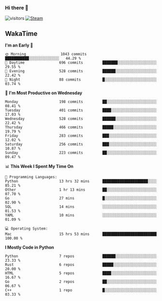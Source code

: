 ### Hi there 👋

![visitors](https://visitor-badge.glitch.me/badge?page_id=zhourunlai)
[![Steam](https://img.shields.io/badge/dynamic/json?url=https%3A%2F%2Fapi.swo.moe%2Fstats%2Fsteamgames%2F76561198285156854&query=count&color=0b1a37&label=Steam&labelColor=134375&logo=steam&suffix=+games&cacheSeconds=3600)](http://steamcommunity.com/profiles/76561198285156854)

## WakaTime
<!--START_SECTION:waka-->
**I'm an Early 🐤** 

```text
🌞 Morning                1043 commits        ███████████░░░░░░░░░░░░░░   44.29 % 
🌆 Daytime                696 commits         ███████░░░░░░░░░░░░░░░░░░   29.55 % 
🌃 Evening                528 commits         ██████░░░░░░░░░░░░░░░░░░░   22.42 % 
🌙 Night                  88 commits          █░░░░░░░░░░░░░░░░░░░░░░░░   03.74 % 
```
📅 **I'm Most Productive on Wednesday** 

```text
Monday                   198 commits         ██░░░░░░░░░░░░░░░░░░░░░░░   08.41 % 
Tuesday                  401 commits         ████░░░░░░░░░░░░░░░░░░░░░   17.03 % 
Wednesday                528 commits         ██████░░░░░░░░░░░░░░░░░░░   22.42 % 
Thursday                 466 commits         █████░░░░░░░░░░░░░░░░░░░░   19.79 % 
Friday                   283 commits         ███░░░░░░░░░░░░░░░░░░░░░░   12.02 % 
Saturday                 256 commits         ███░░░░░░░░░░░░░░░░░░░░░░   10.87 % 
Sunday                   223 commits         ██░░░░░░░░░░░░░░░░░░░░░░░   09.47 % 
```


📊 **This Week I Spent My Time On** 

```text
💬 Programming Languages: 
Python                   13 hrs 32 mins      █████████████████████░░░░   85.21 % 
Other                    1 hr 13 mins        ██░░░░░░░░░░░░░░░░░░░░░░░   07.70 % 
Go                       27 mins             █░░░░░░░░░░░░░░░░░░░░░░░░   02.90 % 
SQL                      14 mins             ░░░░░░░░░░░░░░░░░░░░░░░░░   01.53 % 
YAML                     10 mins             ░░░░░░░░░░░░░░░░░░░░░░░░░   01.09 % 

💻 Operating System: 
Mac                      15 hrs 53 mins      █████████████████████████   100.00 % 
```

**I Mostly Code in Python** 

```text
Python                   7 repos             ██████░░░░░░░░░░░░░░░░░░░   23.33 % 
Rust                     6 repos             █████░░░░░░░░░░░░░░░░░░░░   20.00 % 
HTML                     5 repos             ████░░░░░░░░░░░░░░░░░░░░░   16.67 % 
Go                       2 repos             ██░░░░░░░░░░░░░░░░░░░░░░░   06.67 % 
C++                      1 repo              █░░░░░░░░░░░░░░░░░░░░░░░░   03.33 % 
```




<!--END_SECTION:waka-->
